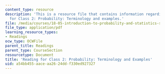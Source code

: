 ```yaml
---
content_type: resource
description: 'This is a resource file that contains information regarding reading
  for Class 2: Probability: Terminology and examples.'
file: /media/courses/18-05-introduction-to-probability-and-statistics-spring-2014/a54bb455aaceaa2624ddf330ed927327_MIT18_05S14_Class2Prep.pdf
file_type: application/pdf
learning_resource_types:
- Readings
ocw_type: OCWFile
parent_title: Readings
parent_type: CourseSection
resourcetype: Document
title: 'Reading for Class 2: Probability: Terminology and Examples'
uid: a54bb455-aace-aa26-24dd-f330ed927327
---
```

